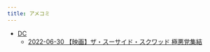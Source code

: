 ```yaml
---
title: アメコミ
---
```



- [DC](./DC/index.md)
    - [2022-06-30 【映画】ザ・スーサイド・スクワッド 極悪党集結](./../../../d/2022/06/30/【映画】ザ・スーサイド・スクワッド_極悪党集結.md)





